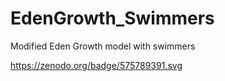 # EdenGrowth_Swimmers
Modified Eden Growth model with swimmers

https://zenodo.org/badge/575789391.svg


